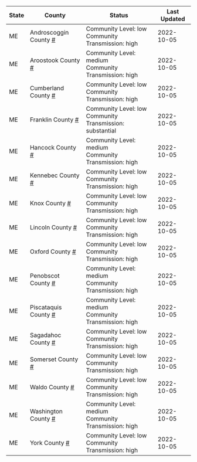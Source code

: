 State | County | Status | Last Updated
--- | --- | --- | --- 
ME | Androscoggin County <a href="#androscoggin_county">#</a> | <a name="androscoggin_county"></a>Community Level: low<br/>Community Transmission: high | 2022-10-05
ME | Aroostook County <a href="#aroostook_county">#</a> | <a name="aroostook_county"></a>Community Level: medium<br/>Community Transmission: high | 2022-10-05
ME | Cumberland County <a href="#cumberland_county">#</a> | <a name="cumberland_county"></a>Community Level: low<br/>Community Transmission: high | 2022-10-05
ME | Franklin County <a href="#franklin_county">#</a> | <a name="franklin_county"></a>Community Level: low<br/>Community Transmission: substantial | 2022-10-05
ME | Hancock County <a href="#hancock_county">#</a> | <a name="hancock_county"></a>Community Level: medium<br/>Community Transmission: high | 2022-10-05
ME | Kennebec County <a href="#kennebec_county">#</a> | <a name="kennebec_county"></a>Community Level: low<br/>Community Transmission: high | 2022-10-05
ME | Knox County <a href="#knox_county">#</a> | <a name="knox_county"></a>Community Level: low<br/>Community Transmission: high | 2022-10-05
ME | Lincoln County <a href="#lincoln_county">#</a> | <a name="lincoln_county"></a>Community Level: low<br/>Community Transmission: high | 2022-10-05
ME | Oxford County <a href="#oxford_county">#</a> | <a name="oxford_county"></a>Community Level: low<br/>Community Transmission: high | 2022-10-05
ME | Penobscot County <a href="#penobscot_county">#</a> | <a name="penobscot_county"></a>Community Level: medium<br/>Community Transmission: high | 2022-10-05
ME | Piscataquis County <a href="#piscataquis_county">#</a> | <a name="piscataquis_county"></a>Community Level: medium<br/>Community Transmission: high | 2022-10-05
ME | Sagadahoc County <a href="#sagadahoc_county">#</a> | <a name="sagadahoc_county"></a>Community Level: low<br/>Community Transmission: high | 2022-10-05
ME | Somerset County <a href="#somerset_county">#</a> | <a name="somerset_county"></a>Community Level: low<br/>Community Transmission: high | 2022-10-05
ME | Waldo County <a href="#waldo_county">#</a> | <a name="waldo_county"></a>Community Level: low<br/>Community Transmission: high | 2022-10-05
ME | Washington County <a href="#washington_county">#</a> | <a name="washington_county"></a>Community Level: medium<br/>Community Transmission: high | 2022-10-05
ME | York County <a href="#york_county">#</a> | <a name="york_county"></a>Community Level: low<br/>Community Transmission: high | 2022-10-05
